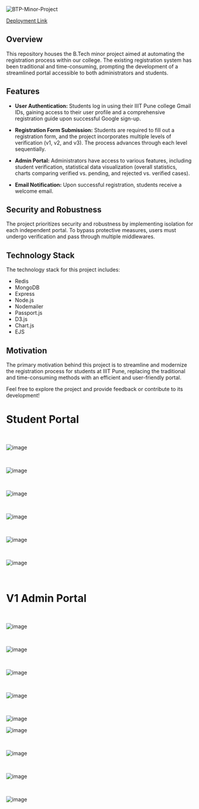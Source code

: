 ![BTP-Minor-Project](https://socialify.git.ci/SomSingh23/BTP-Minor-Project/image?description=1&descriptionEditable=Streamlining%20Student%20Enrollment%20with%20an%20Automated%20System%C2%A0for%C2%A0IIIT%C2%A0Pune.&font=Raleway&forks=1&name=1&owner=1&pattern=Floating%20Cogs&stargazers=1&theme=Dark)


[Deployment Link](https://somsinghlodhi-btp.vercel.app)

## Overview

This repository houses the B.Tech minor project aimed at automating the registration process within our college. The existing registration system has been traditional and time-consuming, prompting the development of a streamlined portal accessible to both administrators and students.

## Features

- **User Authentication:** Students log in using their IIIT Pune college Gmail IDs, gaining access to their user profile and a comprehensive registration guide upon successful Google sign-up.

- **Registration Form Submission:** Students are required to fill out a registration form, and the project incorporates multiple levels of verification (v1, v2, and v3). The process advances through each level sequentially.

- **Admin Portal:** Administrators have access to various features, including student verification, statistical data visualization (overall statistics, charts comparing verified vs. pending, and rejected vs. verified cases).

- **Email Notification:** Upon successful registration, students receive a welcome email.

## Security and Robustness

The project prioritizes security and robustness by implementing isolation for each independent portal. To bypass protective measures, users must undergo verification and pass through multiple middlewares.

## Technology Stack

The technology stack for this project includes:

- Redis
- MongoDB
- Express
- Node.js
- Nodemailer
- Passport.js
- D3.js
- Chart.js
- EJS

## Motivation

The primary motivation behind this project is to streamline and modernize the registration process for students at IIIT Pune, replacing the traditional and time-consuming methods with an efficient and user-friendly portal.

Feel free to explore the project and provide feedback or contribute to its development!

# Student Portal
<br>

![image](https://github.com/SomSingh23/BTP-Minor-Project/assets/91485305/ad8f69a6-01ae-4cf2-9f88-d1578b787e40)

<br>

![image](https://github.com/SomSingh23/BTP-Minor-Project/assets/91485305/d48c624f-1fc1-492c-8f97-d4c0894ab939)

<br>

![image](https://github.com/SomSingh23/BTP-Minor-Project/assets/91485305/1b8b6f6a-899a-4e5a-8ee5-b05e803a0ebb)

<br>

![image](https://github.com/SomSingh23/BTP-Minor-Project/assets/91485305/8cfb7526-144b-4087-9f24-5edef219085f)

<br>

![image](https://github.com/SomSingh23/BTP-Minor-Project/assets/91485305/662844f5-06d5-4c1c-89db-bdd0550267a8)

<br>

![image](https://github.com/SomSingh23/BTP-Minor-Project/assets/91485305/c26a3b81-271b-494f-84c1-7848d5b01b54)


<br>

# V1 Admin Portal
<br>

![image](https://github.com/SomSingh23/BTP-Minor-Project/assets/91485305/25b23df4-6593-4a06-b23b-1d1ae900a2a8)

<br>

![image](https://github.com/SomSingh23/BTP-Minor-Project/assets/91485305/c6e503d6-7e86-4408-922a-8a86dc97dc12)

<br>

![image](https://github.com/SomSingh23/BTP-Minor-Project/assets/91485305/c7f49a49-a2ff-4753-9fad-258879ede555)

<br>

![image](https://github.com/SomSingh23/BTP-Minor-Project/assets/91485305/a3560c7e-b93c-4e0a-85db-a6041aa3dca8)

<br>

![image](https://github.com/SomSingh23/BTP-Minor-Project/assets/91485305/82d7e3cf-fde3-4e81-88de-b77a6e933880)
<br>

![image](https://github.com/SomSingh23/BTP-Minor-Project/assets/91485305/2929cf4d-dd84-4c28-be96-42479dd348a5)

<br>

![image](https://github.com/SomSingh23/BTP-Minor-Project/assets/91485305/68c0306e-39b1-4230-8ca5-e2e7994eef07)

<br>


![image](https://github.com/SomSingh23/BTP-Minor-Project/assets/91485305/93297fd6-700a-4315-9484-9c0f7cfd135a)

<br>

![image](https://github.com/SomSingh23/BTP-Minor-Project/assets/91485305/d0cb8cc6-4ab9-4191-a95d-9d327575bf36)



